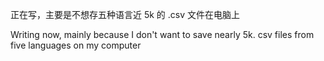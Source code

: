 正在写，主要是不想存五种语言近 5k 的 .csv 文件在电脑上

Writing now, mainly because I don't want to save nearly 5k. csv files from five languages on my computer
